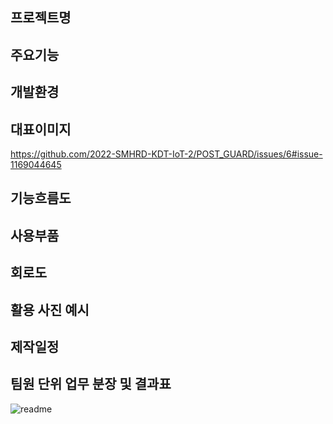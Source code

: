 ## 프로젝트명
## 주요기능
## 개발환경
## 대표이미지
https://github.com/2022-SMHRD-KDT-IoT-2/POST_GUARD/issues/6#issue-1169044645
## 기능흐름도
## 사용부품
## 회로도
## 활용 사진 예시
## 제작일정
## 팀원 단위 업무 분장 및 결과표
![readme](https://user-images.githubusercontent.com/97926463/156132420-6941a234-3327-4c6d-9377-e342cde74b88.png)
